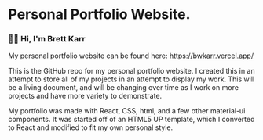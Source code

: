 # Personal Portfolio Website.

### 👋🏽 Hi, I'm Brett Karr

My personal portfolio website can be found here: https://bwkarr.vercel.app/

This is the GitHub repo for my personal portfolio website. I created this in an attempt to store all of my projects in an attempt to display my work. This will be a living document, and will be changing over time as I work on more projects and have more variety to demonstrate. 

My portfolio was made with React, CSS, html, and a few other material-ui components. It was started off of an HTML5 UP template, which I converted to React and modified to fit my own personal style. 
